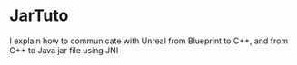# JarTuto
I explain how to communicate with Unreal from Blueprint to C++, and from C++ to Java jar file using JNI
